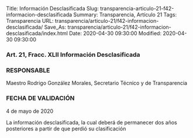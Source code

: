 Title: Información Desclasificada
Slug: transparencia-articulo-21-f42-informacion-desclasificada
Summary: Transparencia, Artículo 21
Tags: Transparencia
URL: transparencia/articulo-21/f42-informacion-desclasificada/
Save_As: transparencia/articulo-21/f42-informacion-desclasificada/index.html
Date: 2020-04-30 09:30:00
Modified: 2020-04-30 09:30:00


### Art. 21, Fracc. XLII Información Desclasificada

### RESPONSABLE

Maestro Rodrigo González Morales, Secretario Técnico y de Transparencia

### FECHA DE VALIDACIÓN

4 de mayo de 2020

La información desclasificada, la cual deberá de permanecer dos años posteriores a partir de que perdió su clasificación


